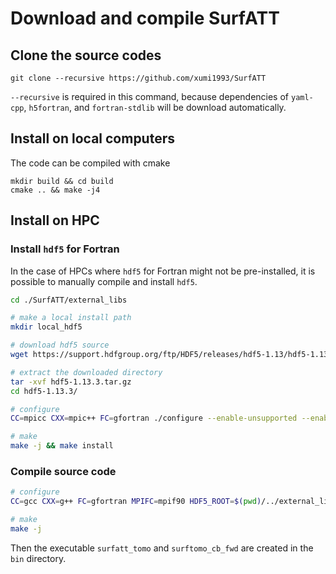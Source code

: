 # Download and compile SurfATT


## Clone the source codes

```
git clone --recursive https://github.com/xumi1993/SurfATT
```
`--recursive` is required in this command, because dependencies of `yaml-cpp`, `h5fortran`, and `fortran-stdlib` will be download automatically.

<!-- :::{admonition} For chinese users
:class: note

If the github is not accessible, please download source code from NJU gitlab
::: -->

## Install on local computers

The code can be compiled with cmake

```
mkdir build && cd build
cmake .. && make -j4
```

## Install on HPC

### Install `hdf5` for Fortran

In the case of HPCs where `hdf5` for Fortran might not be pre-installed, it is possible to manually compile and install `hdf5`.

``` bash
cd ./SurfATT/external_libs

# make a local install path
mkdir local_hdf5 

# download hdf5 source
wget https://support.hdfgroup.org/ftp/HDF5/releases/hdf5-1.13/hdf5-1.13.3/src/hdf5-1.13.3.tar.gz

# extract the downloaded directory
tar -xvf hdf5-1.13.3.tar.gz
cd hdf5-1.13.3/

# configure
CC=mpicc CXX=mpic++ FC=gfortran ./configure --enable-unsupported --enable-shared --enable-fortran --prefix=$(pwd)/../local_hdf5

# make
make -j && make install
```


### Compile source code

```bash
# configure
CC=gcc CXX=g++ FC=gfortran MPIFC=mpif90 HDF5_ROOT=$(pwd)/../external_libs/local_hdf5 cmake ..

# make
make -j
```

Then the executable `surfatt_tomo` and `surftomo_cb_fwd` are created in the `bin` directory.